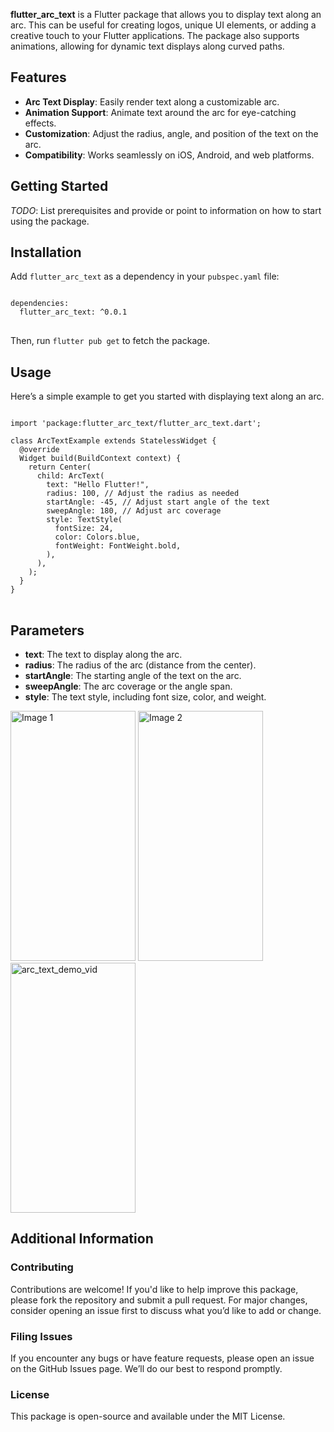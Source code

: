 <p><strong>flutter_arc_text</strong> is a Flutter package that allows you to display text along an arc. This can be useful for creating logos, unique UI elements, or adding a creative touch to your Flutter applications. The package also supports animations, allowing for dynamic text displays along curved paths.</p>

<h2>Features</h2>

<ul>
  <li><strong>Arc Text Display</strong>: Easily render text along a customizable arc.</li>
  <li><strong>Animation Support</strong>: Animate text around the arc for eye-catching effects.</li>
  <li><strong>Customization</strong>: Adjust the radius, angle, and position of the text on the arc.</li>
  <li><strong>Compatibility</strong>: Works seamlessly on iOS, Android, and web platforms.</li>
</ul>

<h2>Getting Started</h2>

<p><em>TODO</em>: List prerequisites and provide or point to information on how to start using the package.</p>

<h2>Installation</h2>

<p>Add <code>flutter_arc_text</code> as a dependency in your <code>pubspec.yaml</code> file:</p>

<pre>
<code>
dependencies:
  flutter_arc_text: ^0.0.1
</code>
</pre>

<p>Then, run <code>flutter pub get</code> to fetch the package.</p>

<h2>Usage</h2>

<p>Here’s a simple example to get you started with displaying text along an arc.</p>

<pre>
<code>
import 'package:flutter_arc_text/flutter_arc_text.dart';

class ArcTextExample extends StatelessWidget {
  @override
  Widget build(BuildContext context) {
    return Center(
      child: ArcText(
        text: "Hello Flutter!",
        radius: 100, // Adjust the radius as needed
        startAngle: -45, // Adjust start angle of the text
        sweepAngle: 180, // Adjust arc coverage
        style: TextStyle(
          fontSize: 24,
          color: Colors.blue,
          fontWeight: FontWeight.bold,
        ),
      ),
    );
  }
}
</code>
</pre>

<h2>Parameters</h2>

<ul>
  <li><strong>text</strong>: The text to display along the arc.</li>
  <li><strong>radius</strong>: The radius of the arc (distance from the center).</li>
  <li><strong>startAngle</strong>: The starting angle of the text on the arc.</li>
  <li><strong>sweepAngle</strong>: The arc coverage or the angle span.</li>
  <li><strong>style</strong>: The text style, including font size, color, and weight.</li>
</ul>

<img src="https://github.com/user-attachments/assets/2b5b897e-0bda-4ada-818c-cc864e4f3cd3" alt="Image 1" height="400" width="200">
<img src="https://github.com/user-attachments/assets/2110df81-092f-48a9-83e7-5b875cca8cd9" alt="Image 2" height="400" width="200">
<img src="https://github.com/user-attachments/assets/47c77dae-fff9-47f8-b74a-803720928d73" alt="arc_text_demo_vid" height="400" width="200">

<h2>Additional Information</h2>

<h3>Contributing</h3>

<p>Contributions are welcome! If you'd like to help improve this package, please fork the repository and submit a pull request. For major changes, consider opening an issue first to discuss what you’d like to add or change.</p>

<h3>Filing Issues</h3>

<p>If you encounter any bugs or have feature requests, please open an issue on the GitHub Issues page. We’ll do our best to respond promptly.</p>

<h3>License</h3>

<p>This package is open-source and available under the MIT License.</p>
